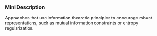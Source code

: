 ### Mini Description

Approaches that use information theoretic principles to encourage robust representations, such as mutual information constraints or entropy regularization.

